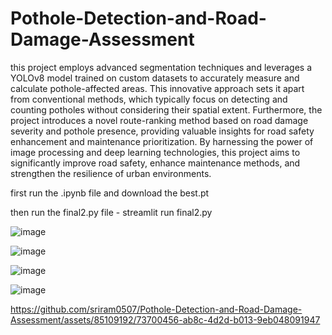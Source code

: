 # Pothole-Detection-and-Road-Damage-Assessment
this project employs advanced segmentation techniques and leverages a YOLOv8 model trained on custom datasets to accurately measure and calculate pothole-affected areas. This innovative approach sets it apart from conventional methods, which typically focus on detecting and counting potholes without considering their spatial extent. Furthermore, the project introduces a novel route-ranking method based on road damage severity and pothole presence, providing valuable insights for road safety enhancement and maintenance prioritization. By harnessing the power of image processing and deep learning technologies, this project aims to significantly improve road safety, enhance maintenance methods, and strengthen the resilience of urban environments.

first run the .ipynb file and download the best.pt

then run the final2.py file - streamlit run final2.py

![image](https://github.com/sriram0507/Pothole-Detection-and-Road-Damage-Assessment/assets/85109192/9d412812-c224-4a59-a9ce-336da93e2337)

![image](https://github.com/sriram0507/Pothole-Detection-and-Road-Damage-Assessment/assets/85109192/1d2925cd-35b0-4b5c-a955-fb12162d8610)

![image](https://github.com/sriram0507/Pothole-Detection-and-Road-Damage-Assessment/assets/85109192/b86f8ffb-8128-4a85-a177-3cd81dd82cda)

![image](https://github.com/sriram0507/Pothole-Detection-and-Road-Damage-Assessment/assets/85109192/cf106ed2-24a0-48d0-81c2-f26e196ae935)


https://github.com/sriram0507/Pothole-Detection-and-Road-Damage-Assessment/assets/85109192/73700456-ab8c-4d2d-b013-9eb048091947



